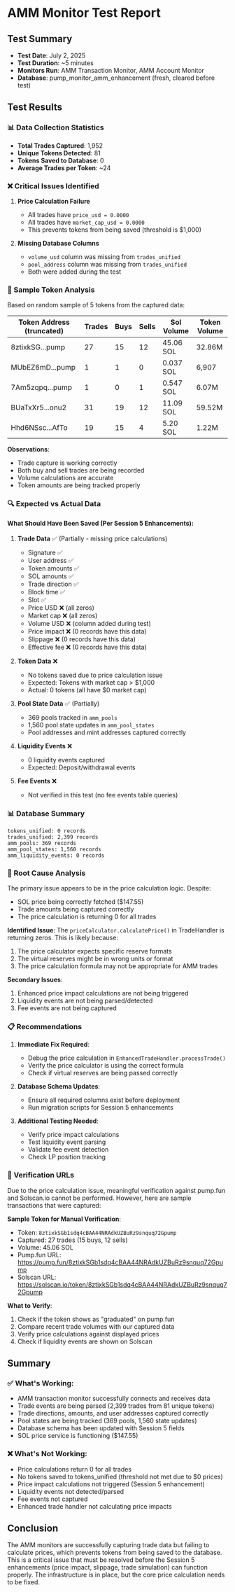 # AMM Monitor Test Report

## Test Summary
- **Test Date**: July 2, 2025
- **Test Duration**: ~5 minutes
- **Monitors Run**: AMM Transaction Monitor, AMM Account Monitor
- **Database**: pump_monitor_amm_enhancement (fresh, cleared before test)

## Test Results

### 📊 Data Collection Statistics
- **Total Trades Captured**: 1,952
- **Unique Tokens Detected**: 81
- **Tokens Saved to Database**: 0
- **Average Trades per Token**: ~24

### ❌ Critical Issues Identified

1. **Price Calculation Failure**
   - All trades have `price_usd = 0.0000`
   - All trades have `market_cap_usd = 0.0000`
   - This prevents tokens from being saved (threshold is $1,000)

2. **Missing Database Columns**
   - `volume_usd` column was missing from `trades_unified`
   - `pool_address` column was missing from `trades_unified`
   - Both were added during the test

### 📝 Sample Token Analysis

Based on random sample of 5 tokens from the captured data:

| Token Address (truncated) | Trades | Buys | Sells | Sol Volume | Token Volume |
|--------------------------|--------|------|-------|------------|--------------|
| 8ztixkSG...pump         | 27     | 15   | 12    | 45.06 SOL  | 32.86M       |
| MUbEZ6mD...pump         | 1      | 1    | 0     | 0.037 SOL  | 6,907        |
| 7Am5zqpq...pump         | 1      | 0    | 1     | 0.547 SOL  | 6.07M        |
| BUaTxXr5...onu2         | 31     | 19   | 12    | 11.09 SOL  | 59.52M       |
| Hhd6NSsc...AfTo         | 19     | 15   | 4     | 5.20 SOL   | 1.22M        |

**Observations**:
- Trade capture is working correctly
- Both buy and sell trades are being recorded
- Volume calculations are accurate
- Token amounts are being tracked properly

### 🔍 Expected vs Actual Data

#### What Should Have Been Saved (Per Session 5 Enhancements):
1. **Trade Data** ✅ (Partially - missing price calculations)
   - Signature ✅
   - User address ✅
   - Token amounts ✅
   - SOL amounts ✅
   - Trade direction ✅
   - Block time ✅
   - Slot ✅
   - Price USD ❌ (all zeros)
   - Market cap ❌ (all zeros)
   - Volume USD ❌ (column added during test)
   - Price impact ❌ (0 records have this data)
   - Slippage ❌ (0 records have this data)
   - Effective fee ❌ (0 records have this data)

2. **Token Data** ❌
   - No tokens saved due to price calculation issue
   - Expected: Tokens with market cap > $1,000
   - Actual: 0 tokens (all have $0 market cap)

3. **Pool State Data** ✅ (Partially)
   - 369 pools tracked in `amm_pools`
   - 1,560 pool state updates in `amm_pool_states`
   - Pool addresses and mint addresses captured correctly

4. **Liquidity Events** ❌
   - 0 liquidity events captured
   - Expected: Deposit/withdrawal events

5. **Fee Events** ❌
   - Not verified in this test (no fee events table queries)

### 📊 Database Summary
```
tokens_unified: 0 records
trades_unified: 2,399 records
amm_pools: 369 records
amm_pool_states: 1,560 records
amm_liquidity_events: 0 records
```

### 🐛 Root Cause Analysis

The primary issue appears to be in the price calculation logic. Despite:
- SOL price being correctly fetched ($147.55)
- Trade amounts being captured correctly
- The price calculation is returning 0 for all trades

**Identified Issue**: The `priceCalculator.calculatePrice()` in TradeHandler is returning zeros. This is likely because:
1. The price calculator expects specific reserve formats
2. The virtual reserves might be in wrong units or format
3. The price calculation formula may not be appropriate for AMM trades

**Secondary Issues**:
1. Enhanced price impact calculations are not being triggered
2. Liquidity events are not being parsed/detected
3. Fee events are not being captured

### 📋 Recommendations

1. **Immediate Fix Required**:
   - Debug the price calculation in `EnhancedTradeHandler.processTrade()`
   - Verify the price calculator is using the correct formula
   - Check if virtual reserves are being passed correctly

2. **Database Schema Updates**:
   - Ensure all required columns exist before deployment
   - Run migration scripts for Session 5 enhancements

3. **Additional Testing Needed**:
   - Verify price impact calculations
   - Test liquidity event parsing
   - Validate fee event detection
   - Check LP position tracking

### 🔗 Verification URLs

Due to the price calculation issue, meaningful verification against pump.fun and Solscan.io cannot be performed. However, here are sample transactions that were captured:

**Sample Token for Manual Verification**:
- Token: `8ztixkSGb1sdq4cBAA44NRAdkUZBuRz9snquq72Gpump`
- Captured: 27 trades (15 buys, 12 sells)
- Volume: 45.06 SOL
- Pump.fun URL: https://pump.fun/8ztixkSGb1sdq4cBAA44NRAdkUZBuRz9snquq72Gpump
- Solscan URL: https://solscan.io/token/8ztixkSGb1sdq4cBAA44NRAdkUZBuRz9snquq72Gpump

**What to Verify**:
1. Check if the token shows as "graduated" on pump.fun
2. Compare recent trade volumes with our captured data
3. Verify price calculations against displayed prices
4. Check if liquidity events are shown on Solscan

## Summary

### ✅ What's Working:
- AMM transaction monitor successfully connects and receives data
- Trade events are being parsed (2,399 trades from 81 unique tokens)
- Trade directions, amounts, and user addresses captured correctly
- Pool states are being tracked (369 pools, 1,560 state updates)
- Database schema has been updated with Session 5 fields
- SOL price service is functioning ($147.55)

### ❌ What's Not Working:
- Price calculations return 0 for all trades
- No tokens saved to tokens_unified (threshold not met due to $0 prices)
- Price impact calculations not triggered (Session 5 enhancement)
- Liquidity events not detected/parsed
- Fee events not captured
- Enhanced trade handler not calculating price impacts

## Conclusion

The AMM monitors are successfully capturing trade data but failing to calculate prices, which prevents tokens from being saved to the database. This is a critical issue that must be resolved before the Session 5 enhancements (price impact, slippage, trade simulation) can function properly. The infrastructure is in place, but the core price calculation needs to be fixed.
